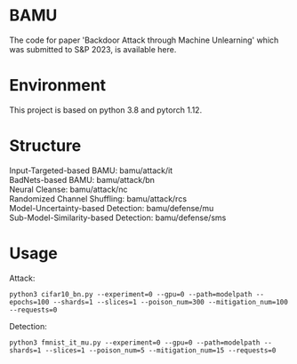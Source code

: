 # BAMU
The code for paper 'Backdoor Attack through Machine Unlearning' which was submitted to S&P 2023, is available here.

# Environment
This project is based on python 3.8 and pytorch 1.12.

# Structure
Input-Targeted-based BAMU: bamu/attack/it<br>
BadNets-based BAMU: bamu/attack/bn<br>
Neural Cleanse: bamu/attack/nc<br>
Randomized Channel Shuffling: bamu/attack/rcs<br>
Model-Uncertainty-based Detection: bamu/defense/mu<br>
Sub-Model-Similarity-based Detection: bamu/defense/sms

# Usage
Attack:
```
python3 cifar10_bn.py --experiment=0 --gpu=0 --path=modelpath --epochs=100 --shards=1 --slices=1 --poison_num=300 --mitigation_num=100 --requests=0
```
Detection:
```
python3 fmnist_it_mu.py --experiment=0 --gpu=0 --path=modelpath --shards=1 --slices=1 --poison_num=5 --mitigation_num=15 --requests=0
```
